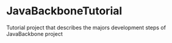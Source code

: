 JavaBackboneTutorial
====================

Tutorial project that describes the majors development steps of JavaBackbone project
